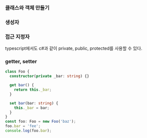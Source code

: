 ### 클래스와 객체 만들기
### 생성자
### 접근 지정자
typescript에서도 c#과 같이 private, public, protected를 사용할 수 있다.
### getter, setter
```ts
class Foo {
  constructor(private _bar: string) {}

  get bar() {
    return this._bar;
  }

  set bar(bar: string) {
    this._bar = bar;
  }
}
const foo: Foo = new Foo('baz');
foo.bar = 'fee';
console.log(foo.bar);
```